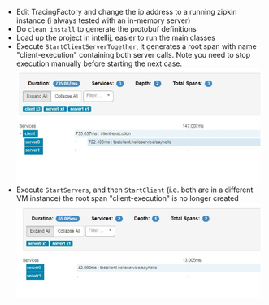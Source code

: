 - Edit TracingFactory and change the ip address to a running zipkin instance (i always tested with an in-memory server)
- Do `clean install` to generate the protobuf definitions
- Load up the project in intellij, easier to run the main classes
- Execute `StartClientServerTogether`, it generates a root span with name "client-execution" containing both server calls. Note you need to stop execution manually before starting the next case.
![with root span](with-root-span.JPG "With root span")
- Execute `StartServers`, and then `StartClient` (i.e. both are in a different VM instance) the root span "client-execution" is no longer created 
![without root span](without-root-span.JPG "Without root span")
